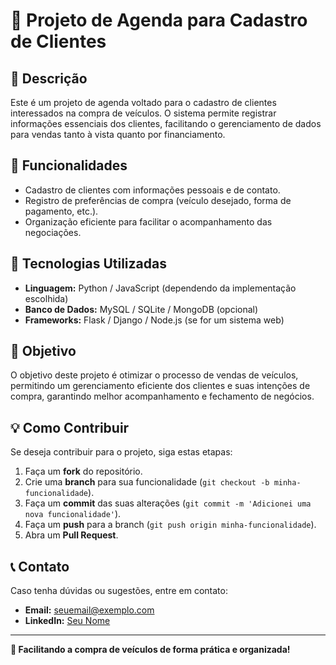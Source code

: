 # 📒 Projeto de Agenda para Cadastro de Clientes

## 📝 Descrição
Este é um projeto de agenda voltado para o cadastro de clientes interessados na compra de veículos. O sistema permite registrar informações essenciais dos clientes, facilitando o gerenciamento de dados para vendas tanto à vista quanto por financiamento.

## 🚀 Funcionalidades
- Cadastro de clientes com informações pessoais e de contato.
- Registro de preferências de compra (veículo desejado, forma de pagamento, etc.).
- Organização eficiente para facilitar o acompanhamento das negociações.

## 🔧 Tecnologias Utilizadas
- **Linguagem:** Python / JavaScript (dependendo da implementação escolhida)
- **Banco de Dados:** MySQL / SQLite / MongoDB (opcional)
- **Frameworks:** Flask / Django / Node.js (se for um sistema web)

## 📌 Objetivo
O objetivo deste projeto é otimizar o processo de vendas de veículos, permitindo um gerenciamento eficiente dos clientes e suas intenções de compra, garantindo melhor acompanhamento e fechamento de negócios.

## 💡 Como Contribuir
Se deseja contribuir para o projeto, siga estas etapas:
1. Faça um **fork** do repositório.
2. Crie uma **branch** para sua funcionalidade (`git checkout -b minha-funcionalidade`).
3. Faça um **commit** das suas alterações (`git commit -m 'Adicionei uma nova funcionalidade'`).
4. Faça um **push** para a branch (`git push origin minha-funcionalidade`).
5. Abra um **Pull Request**.

## 📞 Contato
Caso tenha dúvidas ou sugestões, entre em contato:
- **Email:** seuemail@exemplo.com
- **LinkedIn:** [Seu Nome](https://linkedin.com/in/seu-perfil)

---
**🚗 Facilitando a compra de veículos de forma prática e organizada!**
